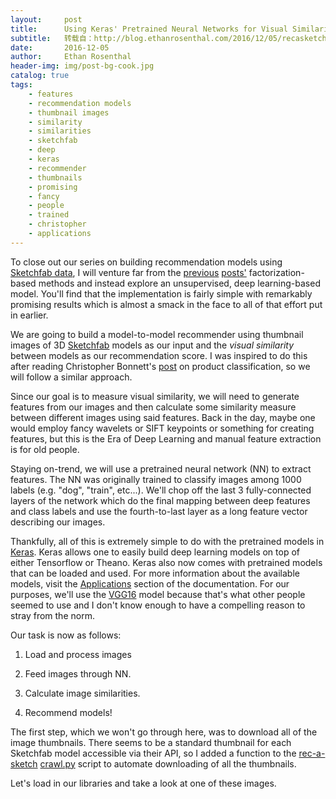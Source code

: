 ```yaml
---
layout:     post
title:      Using Keras' Pretrained Neural Networks for Visual Similarity Recommendations
subtitle:   转载自：http://blog.ethanrosenthal.com/2016/12/05/recasketch-keras/
date:       2016-12-05
author:     Ethan Rosenthal
header-img: img/post-bg-cook.jpg
catalog: true
tags:
    - features
    - recommendation models
    - thumbnail images
    - similarity
    - similarities
    - sketchfab
    - deep
    - keras
    - recommender
    - thumbnails
    - promising
    - fancy
    - people
    - trained
    - christopher
    - applications
---
```


To close out our series on building recommendation models using [Sketchfab data](http://blog.ethanrosenthal.com/2016/10/09/likes-out-guerilla-dataset), I will venture far from the [previous](http://blog.ethanrosenthal.com/2016/10/19/implicit-mf-part-1) [posts'](http://blog.ethanrosenthal.com/2016/11/07/implicit-mf-part-2) factorization-based methods and instead explore an unsupervised, deep learning-based model. You'll find that the implementation is fairly simple with remarkably promising results which is almost a smack in the face to all of that effort put in earlier.

We are going to build a model-to-model recommender using thumbnail images of 3D [Sketchfab](https://sketchfab.com/.) models as our input and the *visual similarity* between models as our recommendation score. I was inspired to do this after reading Christopher Bonnett's [post](http://cbonnett.github.io/Insight.html) on product classification, so we will follow a similar approach.

Since our goal is to measure visual similarity, we will need to generate features from our images and then calculate some similarity measure between different images using said features. Back in the day, maybe one would employ fancy wavelets or SIFT keypoints or something for creating features, but this is the Era of Deep Learning and manual feature extraction is for old people.

Staying on-trend, we will use a pretrained neural network (NN) to extract features. The NN was originally trained to classify images among 1000 labels (e.g. "dog", "train", etc...). We'll chop off the last 3 fully-connected layers of the network which do the final mapping between deep features and class labels and use the fourth-to-last layer as a long feature vector describing our images.

Thankfully, all of this is extremely simple to do with the pretrained models in [Keras](https://keras.io/). Keras allows one to easily build deep learning models on top of either Tensorflow or Theano. Keras also now comes with pretrained models that can be loaded and used. For more information about the available models, visit the [Applications](https://keras.io/applications) section of the documentation. For our purposes, we'll use the [VGG16](https://keras.io/applications#vgg16) model because that's what other people seemed to use and I don't know enough to have a compelling reason to stray from the norm.

Our task is now as follows:

1. Load and process images

1. Feed images through NN.

1. Calculate image similarities.

1. Recommend models!


The first step, which we won't go through here, was to download all of the image thumbnails. There seems to be a standard thumbnail for each Sketchfab model accessible via their API, so I added a function to the [rec-a-sketch](https://github.com/EthanRosenthal/rec-a-sketch) [crawl.py](https://github.com/EthanRosenthal/rec-a-sketch/blob/master/crawl.py) script to automate downloading of all the thumbnails.

Let's load in our libraries and take a look at one of these images.
